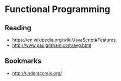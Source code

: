 # Functional Programming

## Reading

* https://en.wikipedia.org/wiki/JavaScript#Features
* http://www.paulgraham.com/avg.html

## Bookmarks

* http://underscorejs.org/
